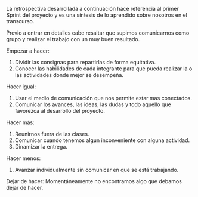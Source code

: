 La retrospectiva desarrollada a continuación hace referencia al primer Sprint del proyecto y es una síntesis de lo aprendido sobre nosotros en el transcurso.

Previo a entrar en detalles cabe resaltar que supimos comunicarnos como grupo y realizar el trabajo con un muy buen resultado.

Empezar a hacer:
1) Dividir las consignas para repartirlas de forma equitativa.
2) Conocer las habilidades de cada integrante para que pueda realizar la o las actividades donde mejor se desempeña.

Hacer igual:
1) Usar el medio de comunicación que nos permite estar mas conectados.
2) Comunicar los avances, las ideas, las dudas y todo aquello que favorezca al desarrollo del proyecto.
  
Hacer más:
1) Reunirnos fuera de las clases.
2) Comunicar cuando tenemos algun inconveniente con alguna actividad.
3) Dinamizar la entrega.

Hacer menos:
1) Avanzar individualmente sin comunicar en que se está trabajando.

Dejar de hacer:
Momentáneamente no encontramos algo que debamos dejar de hacer.
